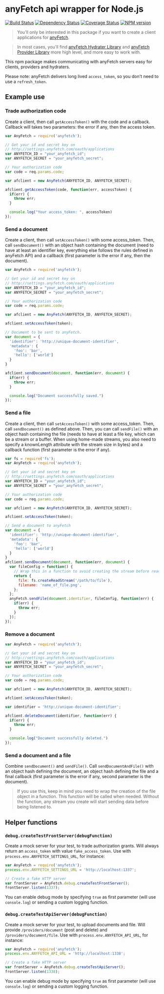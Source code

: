 anyFetch api wrapper for Node.js
================================
[![Build Status](https://travis-ci.org/AnyFetch/anyfetch.js.png?branch=master)](https://travis-ci.org/AnyFetch/anyfetch.js)
[![Dependency Status](https://gemnasium.com/AnyFetch/anyfetch.js.png)](https://gemnasium.com/AnyFetch/anyfetch.js)
[![Coverage Status](https://coveralls.io/repos/AnyFetch/anyfetch.js/badge.png?branch=master)](https://coveralls.io/r/AnyFetch/anyfetch.js?branch=master)
[![NPM version](https://badge.fury.io/js/anyfetch.png)](http://badge.fury.io/js/anyfetch)


> You'll only be interested in this package if you want to create a client applications for [anyFetch](http://anyFetch.com).

> In most cases, you'll find [anyFetch Hydrater Library](https://github.com/AnyFetch/anyfetch-hydratation.js) and [anyFetch Provider Library](https://github.com/AnyFetch/anyfetch-provider.js) more high level, and more easy to work with.

This npm package makes communicating with anyFetch servers easy for clients, providers and hydraters.

Please note: anyFetch delivers long lived `access_token`, so you don't need to use a `refresh_token`.

Example use
-----------

### Trade authorization code
Create a client, then call `getAccessToken()` with the code and a callback. Callback will takes two parameters: the error if any, then the access token.

```javascript
var AnyFetch = require('anyfetch');

// Get your id and secret key on
// http://settings.anyfetch.com/oauth/applications
var ANYFETCH_ID = "your_anyfetch_id";
var ANYFETCH_SECRET = "your_anyfetch_secret";

// Your authorization code
var code = req.params.code;

var afclient = new AnyFetch(ANYFETCH_ID, ANYFETCH_SECRET);

afclient.getAccessToken(code, function(err, accessToken) {
  if(err) {
    throw err;
  }

  console.log("Your access_token: ", accessToken)
});
```

### Send a document
Create a client, then call `setAccessToken()` with some access_token. Then, call `sendDocument()` with an object hash containing the document (need to have at least an identifier key, everything else follows the rules defined in anyFetch API) and a callback (first parameter is the error if any, then the document).

```javascript
var AnyFetch = require('anyfetch');

// Get your id and secret key on
// http://settings.anyfetch.com/oauth/applications
var ANYFETCH_ID = "your_anyfetch_id";
var ANYFETCH_SECRET = "your_anyfetch_secret";

// Your authorization code
var code = req.params.code;

var afclient = new AnyFetch(ANYFETCH_ID, ANYFETCH_SECRET);

afclient.setAccessToken(token);

// Document to be sent to anyFetch.
var document = {
  'identifier': 'http://unique-document-identifier',
  'metadata': {
    'foo': 'bar',
    'hello': ['world']
  }
}

afclient.sendDocument(document, function(err, document) {
  if(err) {
    throw err;
  }

  console.log("Document successfully saved.")
});
```

### Send a file
Create a client, then call `setAccessToken()` with some access_token. Then, call `sendDocument()` as defined above.
Then, you can call `sendFile()` with an object hash containing the file (needs to have at least a file key, which can be a stream or a buffer. When using home-made streams, you also need to specify a knownLength attribute with the stream size in bytes) and a callback function (first parameter is the error if any).

```javascript
var fs = require('fs');
var AnyFetch = require('anyfetch');

// Get your id and secret key on
// http://settings.anyfetch.com/oauth/applications
var ANYFETCH_ID = "your_anyfetch_id";
var ANYFETCH_SECRET = "your_anyfetch_secret";

// Your authorization code
var code = req.params.code;

var afclient = new AnyFetch(ANYFETCH_ID, ANYFETCH_SECRET);

afclient.setAccessToken(token);

// Send a document to anyFetch
var document = {
  'identifier': 'http://unique-document-identifier',
  'metadata': {
    'foo': 'bar',
    'hello': ['world']
  }
}
afclient.sendDocument(document, function(err, document) {
  var fileConfig = function() {
    // Wrap this in a function to avoid creating the stream before reading it.
    return {
      file: fs.createReadStream('/path/to/file'),
      filename: 'name_of_file.png',
    };
  };
  anyFetch.sendFile(document.identifier, fileConfig, function(err) {
    if(err) {
      throw err;
    }
  });
});
```

### Remove a document
```javascript
var AnyFetch = require('anyfetch');

// Get your id and secret key on
// http://settings.anyfetch.com/oauth/applications
var ANYFETCH_ID = "your_anyfetch_id";
var ANYFETCH_SECRET = "your_anyfetch_secret";

// Your authorization code
var code = req.params.code;

var afclient = new AnyFetch(ANYFETCH_ID, ANYFETCH_SECRET);

afclient.setAccessToken(token);

var identifier = 'http://unique-document-identifier';

afclient.deleteDocument(identifier, function(err) {
  if(err) {
    throw err;
  }

  console.log("Document successfully deleted.")
});
```

### Send a document and a file
Combine `sendDocument()` and `sendFile()`.
Call `sendDocumentAndFile()` with an object hash defining the document, an object hash defining the file and a final callback (first parameter is the error if any, second parameter is the document).

> If you use this, keep in mind you need to wrap the creation of the file object in a function. This function will be called when needed. Without the function, any stream you create will start sending data before being listened to.

## Helper functions

### `debug.createTestFrontServer(debugFunction)`
Create a mock server for your test, to trade authorization grants.
Will always return an `access_token` with value `fake_access_token`.
Use with `process.env.ANYFETCH_SETTINGS_URL`, for instance:

```javascript
var AnyFetch = require('anyfetch');
process.env.ANYFETCH_SETTINGS_URL = 'http://localhost:1337';

// Create a fake HTTP server
var frontServer = AnyFetch.debug.createTestFrontServer();
frontServer.listen(1337);
```

You can enable debug mode by specifying `true` as first parameter (will use `console.log`) or sending a custom logging function.

### `debug.createTestApiServer(debugFunction)`
Create a mock server for your test, to upload documents and file.
Will provide `/providers/document` (post and delete) and `/providers/document/file`.
Use with `process.env.ANYFETCH_API_URL`, for instance:

```javascript
var AnyFetch = require('anyfetch');
process.env.ANYFETCH_API_URL = 'http://localhost:1338';

// Create a fake HTTP server
var frontServer = AnyFetch.debug.createTestApiServer();
frontServer.listen(1338);
```

You can enable debug mode by specifying `true` as first parameter (will use `console.log`) or sending a custom logging function.
